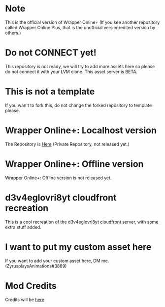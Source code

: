 # Note

This is the official version of Wrapper Online+ (If you see another repository called Wrapper Online Plus, that is the unofficial version/edited version by others.)

# Do not CONNECT yet!

This repository is not ready, we will try to add more assets here so please do not connect it with your LVM clone. This asset server is BETA.

# This is not a template
If you wan't to fork this, do not change the forked repository to template please.

# Wrapper Online+: Localhost version
The Repository is [Here](https://github.com/ZyrusplaysAnimations/Official-Repository-Of-Wrapper-Online-Plus) (Private Repository, not released yet.)

# Wrapper Online+: Offline version
Wrapper Online+: Offline version is not released yet.

# d3v4eglovri8yt cloudfront recreation
 
This is a cool recreation of the d3v4eglovri8yt cloudfront server, with some extra stuff added.

# I want to put my custom asset here

If you want to add your custom asset here, DM me. (ZyrusplaysAnimations#3889)

# Mod Credits

Credits will be [here](https://zyrusplaysanimations.github.io/Wrapper-Online-Plus-Assets-Beta/credits)
